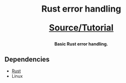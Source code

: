 
<h1 align="center">
Rust error handling

[Source/Tutorial](https://www.youtube.com/watch?v=E-wq3dnPyC8)

<h4 align="center">Basic Rust error handling.</h4>


## Dependencies

- [Rust](https://www.rust-lang.org/tools/install)
- Linux
